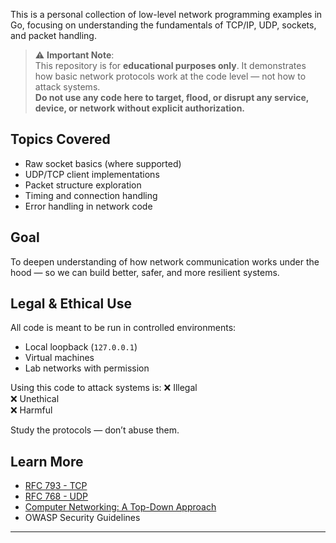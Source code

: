 

This is a personal collection of low-level network programming examples in Go, focusing on understanding the fundamentals of TCP/IP, UDP, sockets, and packet handling.

> ⚠️ **Important Note**:  
> This repository is for **educational purposes only**. It demonstrates how basic network protocols work at the code level — not how to attack systems.  
> **Do not use any code here to target, flood, or disrupt any service, device, or network without explicit authorization.**

## Topics Covered
- Raw socket basics (where supported)
- UDP/TCP client implementations
- Packet structure exploration
- Timing and connection handling
- Error handling in network code

## Goal
To deepen understanding of how network communication works under the hood — so we can build better, safer, and more resilient systems.

## Legal & Ethical Use
All code is meant to be run in controlled environments:
- Local loopback (`127.0.0.1`)
- Virtual machines
- Lab networks with permission

Using this code to attack systems is:
❌ Illegal  
❌ Unethical  
❌ Harmful  

Study the protocols — don’t abuse them.

## Learn More
- [RFC 793 - TCP](https://tools.ietf.org/html/rfc793)
- [RFC 768 - UDP](https://tools.ietf.org/html/rfc768)
- [Computer Networking: A Top-Down Approach](https://gaia.cs.umass.edu/kurose_ross/)
- OWASP Security Guidelines

---
